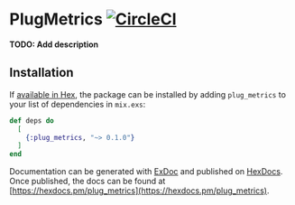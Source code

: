 # PlugMetrics [![CircleCI](https://circleci.com/gh/derek-schaefer/plug_metrics.svg?style=svg)](https://circleci.com/gh/derek-schaefer/plug_metrics)

**TODO: Add description**

## Installation

If [available in Hex](https://hex.pm/docs/publish), the package can be installed
by adding `plug_metrics` to your list of dependencies in `mix.exs`:

```elixir
def deps do
  [
    {:plug_metrics, "~> 0.1.0"}
  ]
end
```

Documentation can be generated with [ExDoc](https://github.com/elixir-lang/ex_doc)
and published on [HexDocs](https://hexdocs.pm). Once published, the docs can
be found at [https://hexdocs.pm/plug_metrics](https://hexdocs.pm/plug_metrics).

